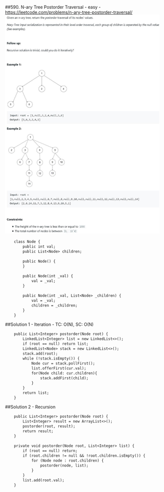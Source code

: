 ##590. N-ary Tree Postorder Traversal - easy - https://leetcode.com/problems/n-ary-tree-postorder-traversal/
![Image of nray_tree_postorder](imgs/nray_tree_postorder.jpg)
```
    class Node {
        public int val;
        public List<Node> children;

        public Node() {
        }

        public Node(int _val) {
            val = _val;
        }

        public Node(int _val, List<Node> _children) {
            val = _val;
            children = _children;
        }
    }
```
##Solution 1 - Iteration - TC: O(N), SC: O(N)
```
    public List<Integer> postorder(Node root) {
        LinkedList<Integer> list = new LinkedList<>();
        if (root == null) return list;
        LinkedList<Node> stack = new LinkedList<>();
        stack.add(root);
        while (!stack.isEmpty()) {
            Node cur = stack.pollFirst();
            list.offerFirst(cur.val);
            for(Node child: cur.children){
                stack.addFirst(child);
            }
        }
        return list;
    }
```
##Solution 2 - Recursion
```
    public List<Integer> postorder(Node root) {
        List<Integer> result = new ArrayList<>();
        postorder(root, result);
        return result;
    }

    private void postorder(Node root, List<Integer> list) {
        if (root == null) return;
        if (root.children != null && !root.children.isEmpty()) {
            for (Node node : root.children) {
                postorder(node, list);
            }
        }
        list.add(root.val);
    }
```
